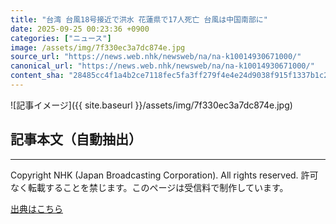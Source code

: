 ```yaml
---
title: "台湾 台風18号接近で洪水 花蓮県で17人死亡 台風は中国南部に"
date: 2025-09-25 00:23:36 +0900
categories: ["ニュース"]
image: /assets/img/7f330ec3a7dc874e.jpg
source_url: "https://news.web.nhk/newsweb/na/na-k10014930671000/"
canonical_url: "https://news.web.nhk/newsweb/na/na-k10014930671000/"
content_sha: "28485cc4f1a4b2ce7118fec5fa3ff279f4e4e24d9038f915f1337b1c2c26e7d6"
---
```


![記事イメージ]({{ site.baseurl }}/assets/img/7f330ec3a7dc874e.jpg)

## 記事本文（自動抽出）
<div><div class="_13tndsj2"><nav aria-label="フッターサイトナビゲーション" class="_13tndsj4"></nav><hr class="esl7kn2s esl7kn1l esl7kn1n _14xli2ae"><p class="esl7kn2s esl7kn1m esl7kn1o _1yvk0f68 _1lugom81">Copyright NHK (Japan Broadcasting Corporation). All rights reserved. 許可なく転載することを禁じます。このページは受信料で制作しています。</p></div></div>

[出典はこちら](https://news.web.nhk/newsweb/na/na-k10014930671000/)
